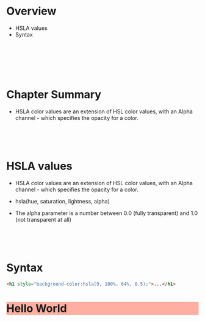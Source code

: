 # Overview

- HSLA values
- Syntax

&nbsp;

&nbsp;

&nbsp;

# Chapter Summary

- HSLA color values are an extension of HSL color values, with an Alpha channel - which specifies the opacity for a color.

&nbsp;

&nbsp;

# HSLA values

- HSLA color values are an extension of HSL color values, with an Alpha channel - which specifies the opacity for a color.

- hsla(hue, saturation, lightness, alpha)

- The alpha parameter is a number between 0.0 (fully transparent) and 1.0 (not transparent at all)

&nbsp;

&nbsp;

# Syntax

```html
<h1 style="background-color:hsla(9, 100%, 64%, 0.5);">...</h1>
```

<h1 style="background-color:hsla(9, 100%, 64%, 0.5);">Hello World</h1>
